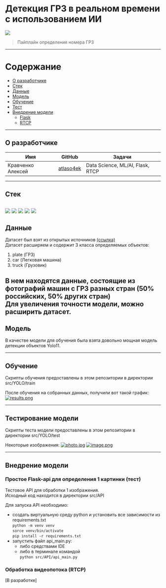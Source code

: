 # Детекция ГРЗ в реальном времени с использованием ИИ
![](https://img.shields.io/badge/Forum-ВолгаIT-green)
>  Пайплайн определения номера ГРЗ
---
# Содержание
- [О разработчике](#о-разработчике)
- [Стек](#стек)
- [Данные](#данные)
- [Модель](#модель)
- [Обучение](#обучение)
- [Тест](#тестирование-модели)
- [Внедрение модели](#внедрение-модели)
    - [Flask](#простое-flask-api-для-определения-1-картинки-тест)
    - [RTCP](#обработка-видеопотока-rtcp)
---
## О разработчике
| Имя | GitHub | Задачи                           |
|-----|----|----------------------------------|
| Кравченко Алексей | [atlaso4ek](https://github.com/ATLASO4EK "Кравченко Алексей") | Data Science, ML/AI, Flask, RTCP |

---
## Стек
![](https://img.shields.io/badge/Python_3.10-darkred)
![](https://img.shields.io/badge/PyTorch-moccasin)
![](https://img.shields.io/badge/ultralytics-moccasin)
![](https://img.shields.io/badge/pandas-moccasin)
![](https://img.shields.io/badge/flask-moccasin)
---
## Данные
Датасет был взят из открытых источников [(ссылка)](https://www.kaggle.com/datasets/kirillpribludenko/number-plates-50-russain-50-others)\
Датасет расширяем и содержит 3 класса определяемых объектов:
1. plate (ГРЗ)
2. car (Легковая машина)
3. truck (Грузовик)

В нем находятся данные, состоящие из фотографий машин с ГРЗ разных стран (50% российских, 50% других стран)\
Для увеличения точности модели, можно расширить датасет.
---
## Модель
В качестве модели для обучения была взята довольно мощная модель детекции объектов Yolo11.

---
## Обучение
Скрипты обучения предоставлены в этом репозитории в директории src/YOLO/train

После обучения на собранных данных, получили вот такой график:
[![results.png](https://i.postimg.cc/vHxqm6mF/results.png)](https://postimg.cc/7fDMsh7m)

---
## Тестирование модели
Скрипты теста модели предоставлены в этом репозитории в директории src/YOLO/test

Некоторые изображения:
[![photo.jpg](https://i.postimg.cc/J7ZKVC6F/photo.jpg)](https://postimg.cc/vD85fkd7)
[![image.png](https://i.postimg.cc/5tD5Ts8R/image.png)](https://postimg.cc/p9YnnYGf)

---
## Внедрение модели
### Простое Flask-api для определения 1 картинки (тест)
Тестовое API для обработки 1 изображения.\
Исходный код находится в директории src/API

Для запуска API необходимо:
- создать виртуальную среду python и установить все зависимости из requirements.txt\
`python -m venv venv`\
`sorce venv/bin/activate`\
`pip install -r requirements.txt`
- запустить файл api_main.py:
  - либо средствами IDE
  - либо в терминале командой\
  `python src/API/api_main.py`


### Обработка видеопотока (RTCP)
[В разработке]